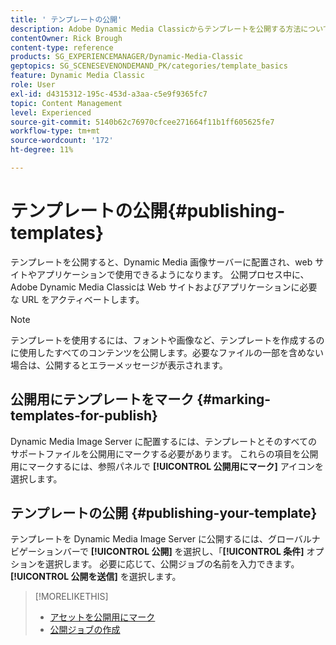 ```yaml
---
title: ' テンプレートの公開'
description: Adobe Dynamic Media Classicからテンプレートを公開する方法について説明します。
contentOwner: Rick Brough
content-type: reference
products: SG_EXPERIENCEMANAGER/Dynamic-Media-Classic
geptopics: SG_SCENESEVENONDEMAND_PK/categories/template_basics
feature: Dynamic Media Classic
role: User
exl-id: d4315312-195c-453d-a3aa-c5e9f9365fc7
topic: Content Management
level: Experienced
source-git-commit: 5140b62c76970cfcee271664f11b1ff605625fe7
workflow-type: tm+mt
source-wordcount: '172'
ht-degree: 11%

---
```


# テンプレートの公開{#publishing-templates}

テンプレートを公開すると、Dynamic Media 画像サーバーに配置され、web サイトやアプリケーションで使用できるようになります。 公開プロセス中に、Adobe Dynamic Media Classicは Web サイトおよびアプリケーションに必要な URL をアクティベートします。

>[!NOTE]
>
>テンプレートを使用するには、フォントや画像など、テンプレートを作成するのに使用したすべてのコンテンツを公開します。必要なファイルの一部を含めない場合は、公開するとエラーメッセージが表示されます。

## 公開用にテンプレートをマーク {#marking-templates-for-publish}

Dynamic Media Image Server に配置するには、テンプレートとそのすべてのサポートファイルを公開用にマークする必要があります。 これらの項目を公開用にマークするには、参照パネルで **[!UICONTROL 公開用にマーク]** アイコンを選択します。

## テンプレートの公開 {#publishing-your-template}

テンプレートを Dynamic Media Image Server に公開するには、グローバルナビゲーションバーで **[!UICONTROL 公開]** を選択し、「**[!UICONTROL 条件]** オプションを選択します。 必要に応じて、公開ジョブの名前を入力できます。 **[!UICONTROL 公開を送信]** を選択します。

>[!MORELIKETHIS]
>
>* [ アセットを公開用にマーク ](publishing-files.md#publish_after_uploading)
>* [ 公開ジョブの作成 ](publishing-files.md#creating_a_publish_job)
